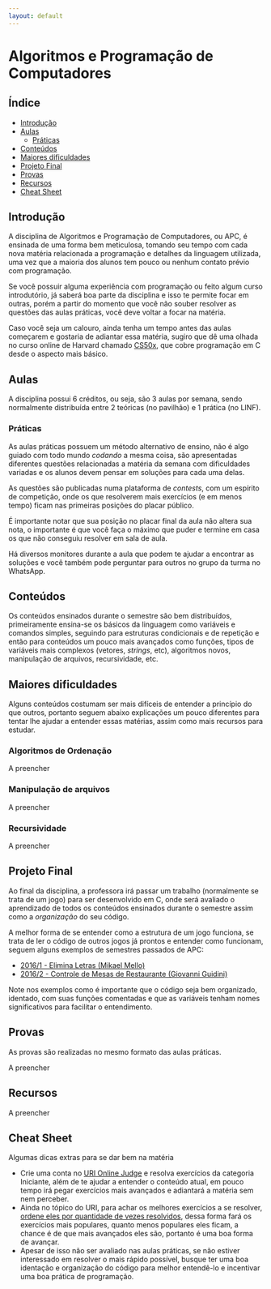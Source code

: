 ```yaml
---
layout: default
---
```


# Algoritmos e Programação de Computadores

## Índice

- [Introdução](#introdução)
- [Aulas](#aulas)
  - [Práticas](#práticas)
- [Conteúdos](#conteúdos)
- [Maiores dificuldades](#maiores-dificuldades)
- [Projeto Final](#projeto-final)
- [Provas](#provas)
- [Recursos](#recursos)
- [Cheat Sheet](#cheat-sheet)

## [](#introdução)Introdução

A disciplina de Algoritmos e Programação de Computadores, ou APC, é ensinada de uma forma bem meticulosa, tomando seu tempo com cada nova matéria relacionada a programação e detalhes da linguagem utilizada, uma vez que a maioria dos alunos tem pouco ou nenhum contato prévio com programação.

Se você possuir alguma experiência com programação ou feito algum curso introdutório, já saberá boa parte da disciplina e isso te permite focar em outras, porém a partir do momento que você não souber resolver as questões das aulas práticas, você deve voltar a focar na matéria.

Caso você seja um calouro, ainda tenha um tempo antes das aulas começarem e gostaria de adiantar essa matéria, sugiro que dê uma olhada no curso online de Harvard chamado [CS50x](https://www.edx.org/course/cs50s-introduction-computer-science-harvardx-cs50x), que cobre programação em C desde o aspecto mais básico.

## [](#aulas)Aulas

A disciplina possui 6 créditos, ou seja, são 3 aulas por semana, sendo normalmente distribuída entre 2 teóricas (no pavilhão) e 1 prática (no LINF).

### [](#práticas)Práticas

As aulas práticas possuem um método alternativo de ensino, não é algo guiado com todo mundo _codando_ a mesma coisa, são apresentadas diferentes questões relacionadas a matéria da semana com dificuldades variadas e os alunos devem pensar em soluções para cada uma delas.

As questões são publicadas numa plataforma de _contests_, com um espírito de competição, onde os que resolverem mais exercícios (e em menos tempo) ficam nas primeiras posições do placar público.

É importante notar que sua posição no placar final da aula não altera sua nota, o importante é que você faça o máximo que puder e termine em casa os que não conseguiu resolver em sala de aula.

Há diversos monitores durante a aula que podem te ajudar a encontrar as soluções e você também pode perguntar para outros no grupo da turma no WhatsApp.

## [](#conteúdos)Conteúdos

Os conteúdos ensinados durante o semestre são bem distribuídos, primeiramente ensina-se os básicos da linguagem como variáveis e comandos simples, seguindo para estruturas condicionais e de repetição e então para conteúdos um pouco mais avançados como funções, tipos de variáveis mais complexos (vetores, _strings_, etc), algoritmos novos, manipulação de arquivos, recursividade, etc.

## [](#maiores-dificuldades)Maiores dificuldades

Alguns conteúdos costumam ser mais difíceis de entender a princípio do que outros, portanto seguem abaixo explicações um pouco diferentes para tentar lhe ajudar a entender essas matérias, assim como mais recursos para estudar.

### [](#algoritmos-de-ordenação)Algoritmos de Ordenação

A preencher

### [](#manipulação-de-arquivos)Manipulação de arquivos

A preencher

### [](#recursividade)Recursividade

A preencher

## [](#projeto-final)Projeto Final

Ao final da disciplina, a professora irá passar um trabalho (normalmente se trata de um jogo) para ser desenvolvido em C, onde será avaliado o aprendizado de todos os conteúdos ensinados durante o semestre assim como a *organização* do seu código.

A melhor forma de se entender como a estrutura de um jogo funciona, se trata de ler o código de outros jogos já prontos e entender como funcionam, seguem alguns exemplos de semestres passados de APC:
 * [2016/1 - Elimina Letras (Mikael Mello)](https://github.com/MikaelMello/college-assignments/tree/master/elimina-letras-apc)
 * [2016/2 - Controle de Mesas de Restaurante (Giovanni Guidini)](https://github.com/Gguidini/APC_Trabalho)

Note nos exemplos como é importante que o código seja bem organizado, identado, com suas funções comentadas e que as variáveis tenham nomes significativos para facilitar o entendimento.

## [](#provas)Provas

As provas são realizadas no mesmo formato das aulas práticas.

A preencher

## [](#recursos)Recursos

A preencher

## [](#cheat-sheet)Cheat Sheet

Algumas dicas extras para se dar bem na matéria

 * Crie uma conta no [URI Online Judge](https://www.urionlinejudge.com.br/) e resolva exercícios da categoria Iniciante, além de te ajudar a entender o conteúdo atual, em pouco tempo irá pegar exercícios mais avançados e adiantará a matéria sem nem perceber.
 * Ainda no tópico do URI, para achar os melhores exercícios a se resolver, [ordene eles por quantidade de vezes resolvidos](https://www.urionlinejudge.com.br/judge/pt/problems/all?sort=Problems.solved&direction=desc), dessa forma fará os exercícios mais populares, quanto menos populares eles ficam, a chance é de que mais avançados eles são, portanto é uma boa forma de avançar.
 * Apesar de isso não ser avaliado nas aulas práticas, se não estiver interessado em resolver o mais rápido possível, busque ter uma boa identação e organização do código para melhor entendê-lo e incentivar uma boa prática de programação.
